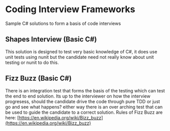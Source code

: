 # Coding Interview Frameworks #

Sample C# solutions to form a basis of code interviews

## Shapes Interview (Basic C#) ##
This solution is designed to test very basic knowledge of C#, it does use unit tests using nunit but the candidate need not really know about unit testing or nunit to do this.

## Fizz Buzz (Basic C#) ##
There is an integration test that forms the basis of the testing which can test the end to end solution. Its up to the interviewer on how the interview progresess, should the candidate drive the code through pure TDD or just go and see what happens? either way there is an over arching test that can be used to guide the candidate to a correct solution.
Rules of Fizz Buzz are here: [https://en.wikipedia.org/wiki/Bizz_buzz](https://en.wikipedia.org/wiki/Bizz_buzz)